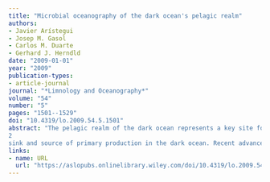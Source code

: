 ```yaml
---
title: "Microbial oceanography of the dark ocean's pelagic realm"
authors:
- Javier Arístegui
- Josep M. Gasol
- Carlos M. Duarte
- Gerhard J. Herndld
date: "2009-01-01"
year: "2009"
publication-types:
- article-journal
journal: "*Limnology and Oceanography*"
volume: "54"
number: "5"
pages: "1501--1529"
doi: "10.4319/lo.2009.54.5.1501"
abstract: "The pelagic realm of the dark ocean represents a key site for remineralization of organic matter and long-term carbon storage and burial in the biosphere. It contains the largest pool of microbes in aquatic systems, harboring nearly 75% and 50% of the prokaryotic biomass and production, respectively, of the global ocean. Genomic approaches continue to uncover the enormous and dynamic genetic variability at phylogenetic and functional levels. Deep-sea prokaryotes have comparable or even higher cell-specific extracellular enzymatic activity than do microbes in surface waters, with a high fraction of freely released exoenzymes, probably indicative of a life mode reliant on surface attachment to particles or colloids. Additionally, evidence increases that chemoautotrophy might represent a significant CO
2
sink and source of primary production in the dark ocean. Recent advances challenge the paradigm of stable microbial food web structure and function and slow organic-matter cycling. However, knowledge of deep-ocean food webs is still rudimentary. Dynamics of particle transformation and fate of the exported material in deep waters are still largely unknown. Discrepancies exist between estimates of carbon fluxes and remineralization rates. Recent assessments, however, suggest that integrated respiration in the dark ocean's water column is comparable to that in the epipelagic zone, and that the dark ocean is a site of paramount importance for material cycling in the biosphere. The advent of new molecular tools and in situ sampling methodologies will improve knowledge of the dark ocean's microbial ecosystem and resolve current discrepancies between carbon sources and metabolic requirements of deep-sea microbes."
links:
- name: URL
  url: "https://aslopubs.onlinelibrary.wiley.com/doi/10.4319/lo.2009.54.5.1501"
---
```

